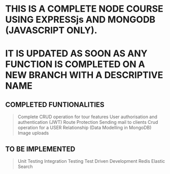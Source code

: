# THIS IS A COMPLETE NODE COURSE USING EXPRESSjs AND MONGODB (JAVASCRIPT ONLY).
# IT IS UPDATED AS SOON AS ANY FUNCTION IS COMPLETED ON A NEW BRANCH WITH A DESCRIPTIVE NAME


## COMPLETED FUNTIONALITIES
> Complete CRUD operation for tour features 
> User authorisation and authentication (JWT)
> Route Protection
> Sending mail to clients
> Crud operation for a USER
> Relationship (Data Modelling in MongoDB)
> Image uploads


## TO BE IMPLEMENTED
> Unit Testing
> Integration Testing
> Test Driven Development
> Redis
> Elastic Search
